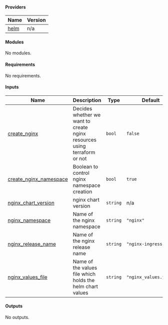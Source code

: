 <!-- BEGIN_TF_DOCS # Autogenerated do not edit! -->
#### Providers

| Name | Version |
|------|---------|
| <a name="provider_helm"></a> [helm](#provider\_helm) | n/a |
#### Modules

No modules.
#### Requirements

No requirements.
#### Inputs

| Name | Description | Type | Default | Required |
|------|-------------|------|---------|:--------:|
| <a name="input_create_nginx"></a> [create\_nginx](#input\_create\_nginx) | Decides whether we want to create nginx resources using terraform or not | `bool` | `false` | no |
| <a name="input_create_nginx_namespace"></a> [create\_nginx\_namespace](#input\_create\_nginx\_namespace) | Boolean to control nginx namespace creation | `bool` | `true` | no |
| <a name="input_nginx_chart_version"></a> [nginx\_chart\_version](#input\_nginx\_chart\_version) | nginx chart version | `string` | n/a | yes |
| <a name="input_nginx_namespace"></a> [nginx\_namespace](#input\_nginx\_namespace) | Name of the nginx namespace | `string` | `"nginx"` | no |
| <a name="input_nginx_release_name"></a> [nginx\_release\_name](#input\_nginx\_release\_name) | Name of the nginx release name | `string` | `"nginx-ingress"` | no |
| <a name="input_nginx_values_file"></a> [nginx\_values\_file](#input\_nginx\_values\_file) | Name of the values file which holds the helm chart values | `string` | `"nginx_values.yaml"` | no |
#### Outputs

No outputs.
<!-- BEGIN_TF_DOCS -->
